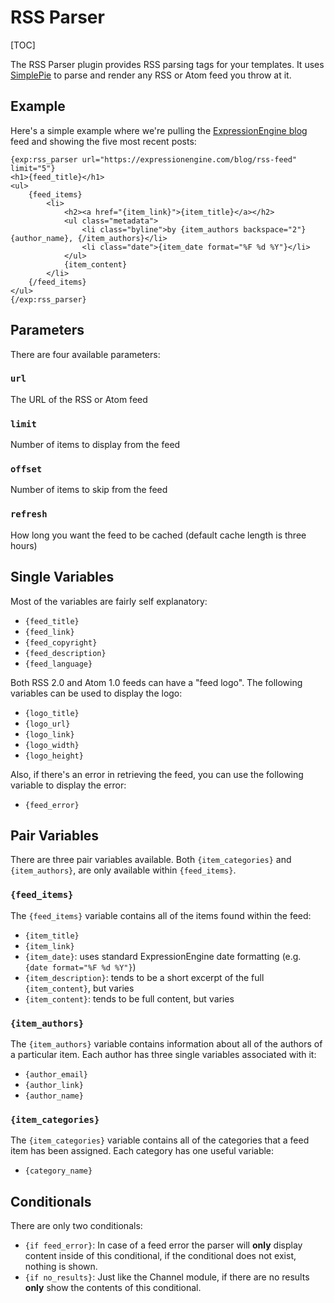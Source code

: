 <!--
    This source file is part of the open source project
    ExpressionEngine User Guide (https://github.com/ExpressionEngine/ExpressionEngine-User-Guide)

    @link      https://expressionengine.com/
    @copyright Copyright (c) 2003-2020, Packet Tide, LLC (https://packettide.com)
    @license   https://expressionengine.com/license Licensed under Apache License, Version 2.0
-->

# RSS Parser

[TOC]

The RSS Parser plugin provides RSS parsing tags for your templates. It uses [SimplePie](https://simplepie.org) to parse and render any RSS or Atom feed you throw at it.

## Example

Here's a simple example where we're pulling the [ExpressionEngine blog](https://expressionengine.com/blog) feed and showing the five most recent posts:

    {exp:rss_parser url="https://expressionengine.com/blog/rss-feed" limit="5"}
    <h1>{feed_title}</h1>
    <ul>
        {feed_items}
            <li>
                <h2><a href="{item_link}">{item_title}</a></h2>
                <ul class="metadata">
                    <li class="byline">by {item_authors backspace="2"}{author_name}, {/item_authors}</li>
                    <li class="date">{item_date format="%F %d %Y"}</li>
                </ul>
                {item_content}
            </li>
        {/feed_items}
    </ul>
    {/exp:rss_parser}

## Parameters

There are four available parameters:

### `url`

The URL of the RSS or Atom feed

### `limit`

Number of items to display from the feed

### `offset`

Number of items to skip from the feed

### `refresh`

How long you want the feed to be cached (default cache length is three hours)

## Single Variables

Most of the variables are fairly self explanatory:

- `{feed_title}`
- `{feed_link}`
- `{feed_copyright}`
- `{feed_description}`
- `{feed_language}`

Both RSS 2.0 and Atom 1.0 feeds can have a "feed logo". The following variables can be used to display the logo:

- `{logo_title}`
- `{logo_url}`
- `{logo_link}`
- `{logo_width}`
- `{logo_height}`

Also, if there's an error in retrieving the feed, you can use the following variable to display the error:

- `{feed_error}`

## Pair Variables

There are three pair variables available. Both `{item_categories}` and `{item_authors}`, are only available within `{feed_items}`.

### `{feed_items}`

The `{feed_items}` variable contains all of the items found within the feed:

- `{item_title}`
- `{item_link}`
- `{item_date}`: uses standard ExpressionEngine date formatting (e.g. `{date format="%F %d %Y"}`)
- `{item_description}`: tends to be a short excerpt of the full `{item_content}`, but varies
- `{item_content}`: tends to be full content, but varies

### `{item_authors}`

The `{item_authors}` variable contains information about all of the authors of a particular item. Each author has three single variables associated with it:

- `{author_email}`
- `{author_link}`
- `{author_name}`

### `{item_categories}`

The `{item_categories}` variable contains all of the categories that a feed item has been assigned. Each category has one useful variable:

- `{category_name}`

## Conditionals

There are only two conditionals:

- `{if feed_error}`: In case of a feed error the parser will **only** display content inside of this conditional, if the conditional does not exist, nothing is shown.
- `{if no_results}`: Just like the Channel module, if there are no results **only** show the contents of this conditional.
